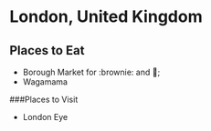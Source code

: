 # London, United Kingdom

## Places to Eat
- Borough Market for :brownie: and :pie:;
- Wagamama

###Places to Visit
- London Eye